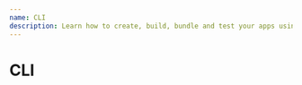 ```yaml
---
name: CLI
description: Learn how to create, build, bundle and test your apps using all your favorite tools, facilitated by the Aurelia CLI.
---
```

# CLI
